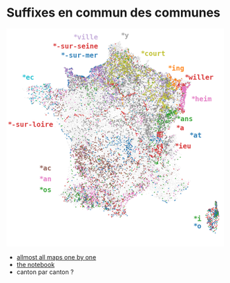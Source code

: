 # Suffixes en commun des communes


![map of not all suffix](./not_all_suffix.png)

- [allmost all maps one by one](./almost_all.md)
- [the notebook](./citynames_stats.py)
- canton par canton ?